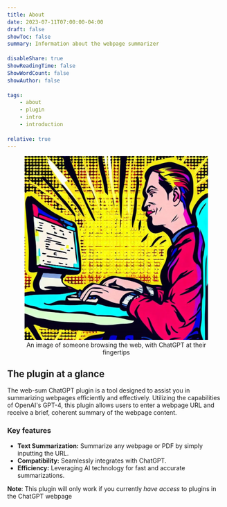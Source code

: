 ```yaml
---
title: About
date: 2023-07-11T07:00:00-04:00
draft: false
showToc: false
summary: Information about the webpage summarizer

disableShare: true
ShowReadingTime: false
ShowWordCount: false
showAuthor: false

tags:
    - about
    - plugin
    - intro
    - introduction

relative: true
---
```


<figure>
    <img src="images/coding-website.jpg" alt="Historic Park GWB">
    <figcaption align="center">An image of someone browsing the web, with ChatGPT at their fingertips</figcaption>
</figure>

## The plugin at a glance

The web-sum ChatGPT plugin is a tool designed to assist you in summarizing webpages efficiently and effectively. Utilizing the capabilities of OpenAI's GPT-4, this plugin allows users to enter a webpage URL and receive a brief, coherent summary of the webpage content.

### Key features

- **Text Summarization:** Summarize any webpage or PDF by simply inputting the URL.
- **Compatibility:** Seamlessly integrates with ChatGPT.
- **Efficiency:** Leveraging AI technology for fast and accurate summarizations.

**Note**: This plugin will only work if you currently *have access* to plugins in the ChatGPT webpage